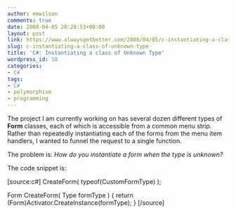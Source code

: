 ```yaml
---
author: emwilson
comments: true
date: 2008-04-05 20:28:53+00:00
layout: post
link: https://www.alwaysgetbetter.com/2008/04/05/c-instantiating-a-class-of-unknown-type/
slug: c-instantiating-a-class-of-unknown-type
title: 'C#: Instantiating a class of Unknown Type'
wordpress_id: 18
categories:
- C#
tags:
- C#
- polymorphism
- programming
---
```


The project I am currently working on has several dozen different types of **Form** classes, each of which is accessible from a common menu strip.  Rather than repeatedly instantiating each of the forms from the menu item handlers, I wanted to funnel the request to a single function.

The problem is: _How do you instantiate a form when the type is unknown?_

The code snippet is:

[source:c#]
CreateForm( typeof(CustomFormType) );

Form CreateForm( Type formType )
{
return (Form)Activator.CreateInstance(formType);
}
[/source]
